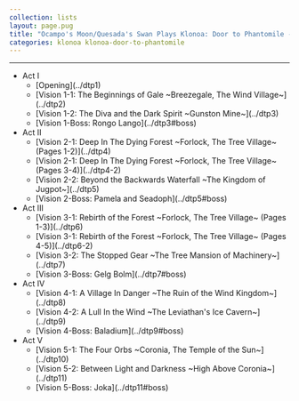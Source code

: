 ```yaml
---
collection: lists
layout: page.pug
title: "Ocampo's Moon/Quesada's Swan Plays Klonoa: Door to Phantomile - Masterlist"
categories: klonoa klonoa-door-to-phantomile
---
```


---

<ul class="section-wrapper">
	<li><span class="section-no">Act I</span>
		<ul class="masterlink-wrapper">
			<li>[Opening](../dtp1)</li>
			<li>[Vision 1-1: The Beginnings of Gale ~Breezegale, The Wind Village~](../dtp2)</li>
			<li>[Vision 1-2: The Diva and the Dark Spirit ~Gunston Mine~](../dtp3)</li>
			<li>[Vision 1-Boss: Rongo Lango](../dtp3#boss)</li>
		</ul>
	</li>
	<li><span class="section-no">Act II</span>
		<ul class="masterlink-wrapper">
			<li>[Vision 2-1: Deep In The Dying Forest ~Forlock, The Tree Village~ (Pages 1-2)](../dtp4)</li>
			<li>[Vision 2-1: Deep In The Dying Forest ~Forlock, The Tree Village~ (Pages 3-4)](../dtp4-2)</li>
			<li>[Vision 2-2: Beyond the Backwards Waterfall ~The Kingdom of Jugpot~](../dtp5)</li>
			<li>[Vision 2-Boss: Pamela and Seadoph](../dtp5#boss)</li>
		</ul>
	</li>
	<li><span class="section-no">Act III</span>
		<ul class="masterlink-wrapper">
			<li>[Vision 3-1: Rebirth of the Forest ~Forlock, The Tree Village~ (Pages 1-3)](../dtp6)</li>
			<li>[Vision 3-1: Rebirth of the Forest ~Forlock, The Tree Village~ (Pages 4-5)](../dtp6-2)</li>
			<li>[Vision 3-2: The Stopped Gear ~The Tree Mansion of Machinery~](../dtp7)</li>
			<li>[Vision 3-Boss: Gelg Bolm](../dtp7#boss)</li>
		</ul>
	</li>
	<li><span class="section-no">Act IV</span>
		<ul class="masterlink-wrapper">
			<li>[Vision 4-1: A Village In Danger ~The Ruin of the Wind Kingdom~](../dtp8)</li>
			<li>[Vision 4-2: A Lull In the Wind ~The Leviathan's Ice Cavern~](../dtp9)</li>
			<li>[Vision 4-Boss: Baladium](../dtp9#boss)
		</ul>
	</li>
	<li><span class="section-no">Act V</span>
		<ul class="masterlink-wrapper">
			<li>[Vision 5-1: The Four Orbs ~Coronia, The Temple of the Sun~](../dtp10)</li>
			<li>[Vision 5-2: Between Light and Darkness ~High Above Coronia~](../dtp11)</li>
			<li>[Vision 5-Boss: Joka](../dtp11#boss)
		</ul>
	</li>
	<!--<li><span class="section-no">Act VI: The Moon Kingdom</span></li>
		<ul class="masterlink-wrapper">
			<li>Vision 6-1:</li>
		</ul>
	</li>-->
</ul>